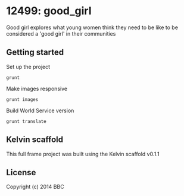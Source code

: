 # 12499: good_girl

Good girl explores what young women think they need to be like to be considered a 'good girl' in their communities

## Getting started

Set up the project

```
grunt
```

Make images responsive

```
grunt images
```

Build World Service version

```
grunt translate
```

## Kelvin scaffold

This full frame project was built using the Kelvin scaffold v0.1.1

## License
Copyright (c) 2014 BBC